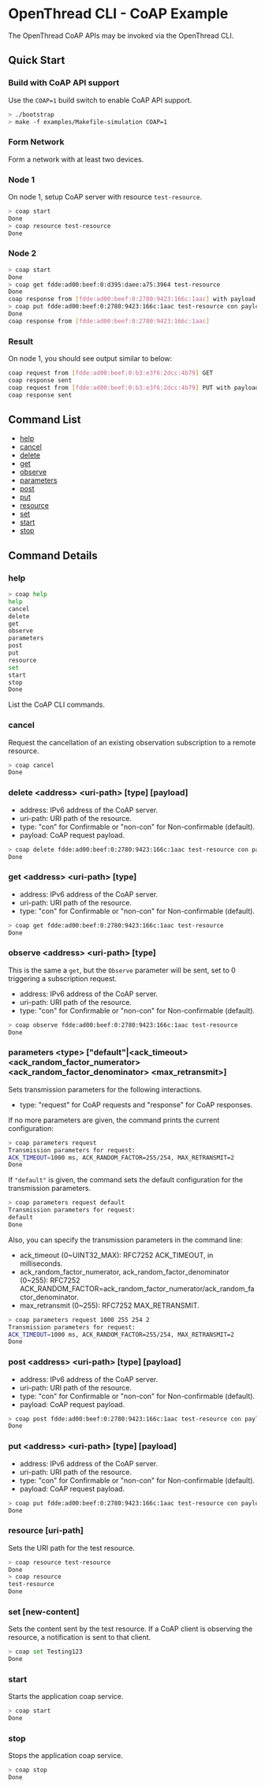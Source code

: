# OpenThread CLI - CoAP Example

The OpenThread CoAP APIs may be invoked via the OpenThread CLI.

## Quick Start

### Build with CoAP API support

Use the `COAP=1` build switch to enable CoAP API support.

```bash
> ./bootstrap
> make -f examples/Makefile-simulation COAP=1
```

### Form Network

Form a network with at least two devices.

### Node 1

On node 1, setup CoAP server with resource `test-resource`.

```bash
> coap start
Done
> coap resource test-resource
Done
```

### Node 2

```bash
> coap start
Done
> coap get fdde:ad00:beef:0:d395:daee:a75:3964 test-resource
Done
coap response from [fdde:ad00:beef:0:2780:9423:166c:1aac] with payload: 30
> coap put fdde:ad00:beef:0:2780:9423:166c:1aac test-resource con payload
Done
coap response from [fdde:ad00:beef:0:2780:9423:166c:1aac]
```

### Result

On node 1, you should see output similar to below:

```bash
coap request from [fdde:ad00:beef:0:b3:e3f6:2dcc:4b79] GET
coap response sent
coap request from [fdde:ad00:beef:0:b3:e3f6:2dcc:4b79] PUT with payload: 7061796c6f6164
coap response sent
```

## Command List

- [help](#help)
- [cancel](#cancel)
- [delete](#delete-address-uri-path-type-payload)
- [get](#get-address-uri-path-type)
- [observe](#observe-address-uri-path-type)
- [parameters](#parameters)
- [post](#post-address-uri-path-type-payload)
- [put](#put-address-uri-path-type-payload)
- [resource](#resource-uri-path)
- [set](#set-new-content)
- [start](#start)
- [stop](#stop)

## Command Details

### help

```bash
> coap help
help
cancel
delete
get
observe
parameters
post
put
resource
set
start
stop
Done
```

List the CoAP CLI commands.

### cancel

Request the cancellation of an existing observation subscription to a remote resource.

```bash
> coap cancel
Done
```

### delete \<address\> \<uri-path\> \[type\] \[payload\]

- address: IPv6 address of the CoAP server.
- uri-path: URI path of the resource.
- type: "con" for Confirmable or "non-con" for Non-confirmable (default).
- payload: CoAP request payload.

```bash
> coap delete fdde:ad00:beef:0:2780:9423:166c:1aac test-resource con payload
Done
```

### get \<address\> \<uri-path\> \[type\]

- address: IPv6 address of the CoAP server.
- uri-path: URI path of the resource.
- type: "con" for Confirmable or "non-con" for Non-confirmable (default).

```bash
> coap get fdde:ad00:beef:0:2780:9423:166c:1aac test-resource
Done
```

### observe \<address\> \<uri-path\> \[type\]

This is the same a `get`, but the `Observe` parameter will be sent, set to 0 triggering a subscription request.

- address: IPv6 address of the CoAP server.
- uri-path: URI path of the resource.
- type: "con" for Confirmable or "non-con" for Non-confirmable (default).

```bash
> coap observe fdde:ad00:beef:0:2780:9423:166c:1aac test-resource
Done
```

### parameters \<type\> \["default"|<ack_timeout\> <ack_random_factor_numerator\> <ack_random_factor_denominator\> <max_retransmit\>\]

Sets transmission parameters for the following interactions.

- type: "request" for CoAP requests and "response" for CoAP responses.

If no more parameters are given, the command prints the current configuration:

```bash
> coap parameters request
Transmission parameters for request:
ACK_TIMEOUT=1000 ms, ACK_RANDOM_FACTOR=255/254, MAX_RETRANSMIT=2
Done
```

If `"default"` is given, the command sets the default configuration for the transmission parameters.

```bash
> coap parameters request default
Transmission parameters for request:
default
Done
```

Also, you can specify the transmission parameters in the command line:

- ack_timeout (0~UINT32_MAX): RFC7252 ACK_TIMEOUT, in milliseconds.
- ack_random_factor_numerator, ack_random_factor_denominator (0~255): RFC7252 ACK_RANDOM_FACTOR=ack_random_factor_numerator/ack_random_factor_denominator.
- max_retransmit (0~255): RFC7252 MAX_RETRANSMIT.

```bash
> coap parameters request 1000 255 254 2
Transmission parameters for request:
ACK_TIMEOUT=1000 ms, ACK_RANDOM_FACTOR=255/254, MAX_RETRANSMIT=2
Done
```

### post \<address\> \<uri-path\> \[type\] \[payload\]

- address: IPv6 address of the CoAP server.
- uri-path: URI path of the resource.
- type: "con" for Confirmable or "non-con" for Non-confirmable (default).
- payload: CoAP request payload.

```bash
> coap post fdde:ad00:beef:0:2780:9423:166c:1aac test-resource con payload
Done
```

### put \<address\> \<uri-path\> \[type\] \[payload\]

- address: IPv6 address of the CoAP server.
- uri-path: URI path of the resource.
- type: "con" for Confirmable or "non-con" for Non-confirmable (default).
- payload: CoAP request payload.

```bash
> coap put fdde:ad00:beef:0:2780:9423:166c:1aac test-resource con payload
Done
```

### resource \[uri-path\]

Sets the URI path for the test resource.

```bash
> coap resource test-resource
Done
> coap resource
test-resource
Done
```

### set \[new-content\]

Sets the content sent by the test resource. If a CoAP client is observing the resource, a notification is sent to that client.

```bash
> coap set Testing123
Done
```

### start

Starts the application coap service.

```bash
> coap start
Done
```

### stop

Stops the application coap service.

```bash
> coap stop
Done
```
